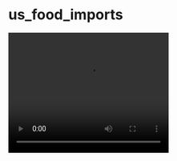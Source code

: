 # us_food_imports


<video src="/src/assets/us_food_imports_dashboard_4.mp4" width="320" height="240" controls></video>

